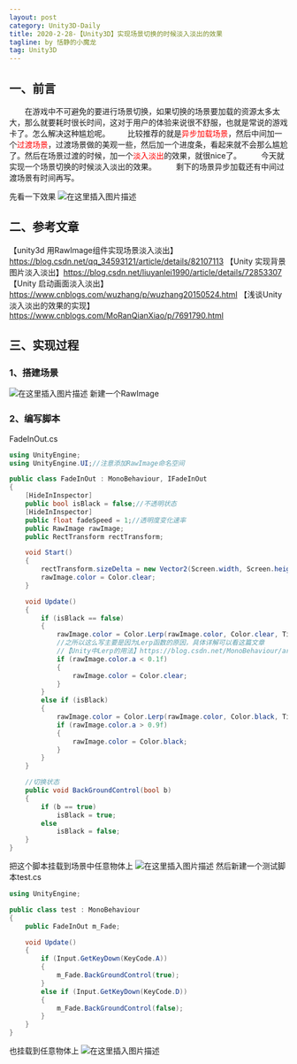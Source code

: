 ```yaml
---
layout: post
category: Unity3D-Daily
title: 2020-2-28-【Unity3D】实现场景切换的时候淡入淡出的效果
tagline: by 恬静的小魔龙
tag: Unity3D
---
```


## 一、前言

&emsp;&emsp;在游戏中不可避免的要进行场景切换，如果切换的场景要加载的资源太多太大，那么就要耗时很长时间，这对于用户的体验来说很不舒服，也就是常说的游戏卡了。怎么解决这种尴尬呢。
&emsp;&emsp;比较推荐的就是<font color="red">异步加载场景</font>，然后中间加一个<font color="red">过渡场景</font>，过渡场景做的美观一些，然后加一个进度条，看起来就不会那么尴尬了。然后在场景过渡的时候，加一个<font color="red">淡入淡出</font>的效果，就很nice了。
&emsp;&emsp; 今天就实现一个场景切换的时候淡入淡出的效果。
&emsp; &emsp;剩下的场景异步加载还有中间过渡场景有时间再写。

先看一下效果
![在这里插入图片描述](https://img-blog.csdnimg.cn/20190111172658469.gif)

## 二、参考文章
【unity3d 用RawImage组件实现场景淡入淡出】https://blog.csdn.net/qq_34593121/article/details/82107113
【Unity 实现背景图片淡入淡出】https://blog.csdn.net/liuyanlei1990/article/details/72853307
【Unity 启动画面淡入淡出】https://www.cnblogs.com/wuzhang/p/wuzhang20150524.html
【浅谈Unity淡入淡出的效果的实现】https://www.cnblogs.com/MoRanQianXiao/p/7691790.html

## 三、实现过程
### 1、搭建场景
![在这里插入图片描述](https://img-blog.csdnimg.cn/20190111172127159.png?x-oss-process=image/watermark,type_ZmFuZ3poZW5naGVpdGk,shadow_10,text_aHR0cHM6Ly9ibG9nLmNzZG4ubmV0L3E3NjQ0MjQ1Njc=,size_16,color_FFFFFF,t_70)
新建一个RawImage

### 2、编写脚本
FadeInOut.cs

```csharp
using UnityEngine;
using UnityEngine.UI;//注意添加RawImage命名空间

public class FadeInOut : MonoBehaviour, IFadeInOut
{
    [HideInInspector]
    public bool isBlack = false;//不透明状态
    [HideInInspector]
    public float fadeSpeed = 1;//透明度变化速率
    public RawImage rawImage;
    public RectTransform rectTransform;

    void Start()
    {
        rectTransform.sizeDelta = new Vector2(Screen.width, Screen.height);//使背景满屏
        rawImage.color = Color.clear;
    }

    void Update()
    {
        if (isBlack == false)
        {
            rawImage.color = Color.Lerp(rawImage.color, Color.clear, Time.deltaTime * fadeSpeed * 0.5f);//渐亮
            //之所以这么写主要是因为Lerp函数的原因，具体详解可以看这篇文章
            //【Unity中Lerp的用法】https://blog.csdn.net/MonoBehaviour/article/details/79085547
            if (rawImage.color.a < 0.1f)
            {
                rawImage.color = Color.clear;
            }
        }
        else if (isBlack)
        {
            rawImage.color = Color.Lerp(rawImage.color, Color.black, Time.deltaTime * fadeSpeed);//渐暗
            if (rawImage.color.a > 0.9f)
            {
                rawImage.color = Color.black;
            }
        }
    }

    //切换状态
    public void BackGroundControl(bool b)
    {
        if (b == true)
            isBlack = true;
        else
            isBlack = false;
    }
}
```
把这个脚本挂载到场景中任意物体上
![在这里插入图片描述](https://img-blog.csdnimg.cn/20190111172339431.png?x-oss-process=image/watermark,type_ZmFuZ3poZW5naGVpdGk,shadow_10,text_aHR0cHM6Ly9ibG9nLmNzZG4ubmV0L3E3NjQ0MjQ1Njc=,size_16,color_FFFFFF,t_70)
然后新建一个测试脚本test.cs

```csharp
using UnityEngine;

public class test : MonoBehaviour
{
    public FadeInOut m_Fade;

    void Update()
    {
        if (Input.GetKeyDown(KeyCode.A))
        {
            m_Fade.BackGroundControl(true);
        }
        else if (Input.GetKeyDown(KeyCode.D))
        {
            m_Fade.BackGroundControl(false);
        }
    }
}

```
也挂载到任意物体上
![在这里插入图片描述](https://img-blog.csdnimg.cn/20190111172454848.png?x-oss-process=image/watermark,type_ZmFuZ3poZW5naGVpdGk,shadow_10,text_aHR0cHM6Ly9ibG9nLmNzZG4ubmV0L3E3NjQ0MjQ1Njc=,size_16,color_FFFFFF,t_70)

